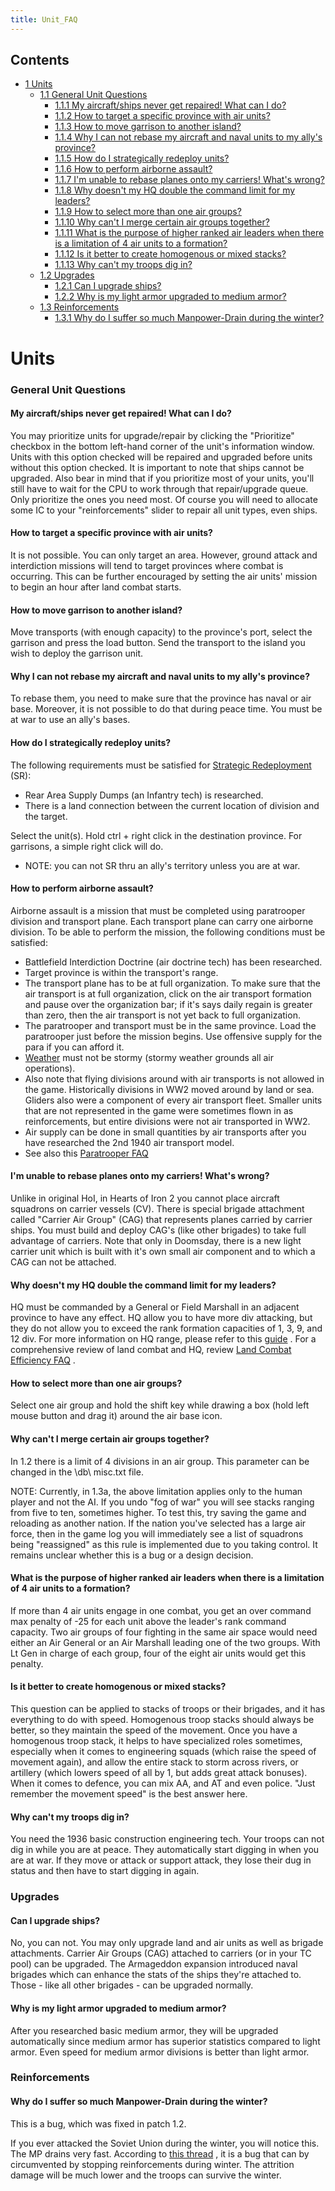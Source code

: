 ```yaml
---
title: Unit_FAQ
---
```



## Contents

-   [ 1 Units ](#Units)
    -   [ 1.1 General Unit Questions ](#General_Unit_Questions)
        -   [ 1.1.1 My aircraft/ships never get repaired! What can I do?
            ](#My_aircraft.2Fships_never_get_repaired.21_What_can_I_do.3F)
        -   [ 1.1.2 How to target a specific province with air units?
            ](#How_to_target_a_specific_province_with_air_units.3F)
        -   [ 1.1.3 How to move garrison to another island?
            ](#How_to_move_garrison_to_another_island.3F)
        -   [ 1.1.4 Why I can not rebase my aircraft and naval units to
            my ally's province?
            ](#Why_I_can_not_rebase_my_aircraft_and_naval_units_to_my_ally.27s_province.3F)
        -   [ 1.1.5 How do I strategically redeploy units?
            ](#How_do_I_strategically_redeploy_units.3F)
        -   [ 1.1.6 How to perform airborne assault?
            ](#How_to_perform_airborne_assault.3F)
        -   [ 1.1.7 I'm unable to rebase planes onto my carriers! What's
            wrong?
            ](#I.27m_unable_to_rebase_planes_onto_my_carriers.21_What.27s_wrong.3F)
        -   [ 1.1.8 Why doesn't my HQ double the command limit for my
            leaders?
            ](#Why_doesn.27t_my_HQ_double_the_command_limit_for_my_leaders.3F)
        -   [ 1.1.9 How to select more than one air groups?
            ](#How_to_select_more_than_one_air_groups.3F)
        -   [ 1.1.10 Why can't I merge certain air groups together?
            ](#Why_can.27t_I_merge_certain_air_groups_together.3F)
        -   [ 1.1.11 What is the purpose of higher ranked air leaders
            when there is a limitation of 4 air units to a formation?
            ](#What_is_the_purpose_of_higher_ranked_air_leaders_when_there_is_a_limitation_of_4_air_units_to_a_formation.3F)
        -   [ 1.1.12 Is it better to create homogenous or mixed stacks?
            ](#Is_it_better_to_create_homogenous_or_mixed_stacks.3F)
        -   [ 1.1.13 Why can't my troops dig in?
            ](#Why_can.27t_my_troops_dig_in.3F)
    -   [ 1.2 Upgrades ](#Upgrades)
        -   [ 1.2.1 Can I upgrade ships? ](#Can_I_upgrade_ships.3F)
        -   [ 1.2.2 Why is my light armor upgraded to medium armor?
            ](#Why_is_my_light_armor_upgraded_to_medium_armor.3F)
    -   [ 1.3 Reinforcements ](#Reinforcements)
        -   [ 1.3.1 Why do I suffer so much Manpower-Drain during the
            winter?
            ](#Why_do_I_suffer_so_much_Manpower-Drain_during_the_winter.3F)

#  Units 

###  General Unit Questions 

####    My aircraft/ships never get repaired! What can I do? 

You may prioritize units for upgrade/repair by clicking the "Prioritize"
checkbox in the bottom left-hand corner of the unit's information
window. Units with this option checked will be repaired and upgraded
before units without this option checked. It is important to note that
ships cannot be upgraded. Also bear in mind that if you prioritize most
of your units, you'll still have to wait for the CPU to work through
that repair/upgrade queue. Only prioritize the ones you need most. Of
course you will need to allocate some IC to your "reinforcements" slider
to repair all unit types, even ships.

####    How to target a specific province with air units? 

It is not possible. You can only target an area. However, ground attack
and interdiction missions will tend to target provinces where combat is
occurring. This can be further encouraged by setting the air units'
mission to begin an hour after land combat starts.

####    How to move garrison to another island? 

Move transports (with enough capacity) to the province's port, select
the garrison and press the load button. Send the transport to the island
you wish to deploy the garrison unit.

####    Why I can not rebase my aircraft and naval units to my ally's province? 

To rebase them, you need to make sure that the province has naval or air
base. Moreover, it is not possible to do that during peace time. You
must be at war to use an ally's bases.

####    How do I strategically redeploy units? 

The following requirements must be satisfied for [Strategic
Redeployment](/wiki/Strategic_Redeployment "Strategic Redeployment")
(SR):

-   Rear Area Supply Dumps (an Infantry tech) is researched.
-   There is a land connection between the current location of division
    and the target.

Select the unit(s). Hold ctrl + right click in the destination province.
For garrisons, a simple right click will do.

-   NOTE: you can not SR thru an ally's territory unless you are at war.

####    How to perform airborne assault? 

Airborne assault is a mission that must be completed using paratrooper
division and transport plane. Each transport plane can carry one
airborne division. To be able to perform the mission, the following
conditions must be satisfied:

-   Battlefield Interdiction Doctrine (air doctrine tech) has been
    researched.
-   Target province is within the transport's range.
-   The transport plane has to be at full organization. To make sure
    that the air transport is at full organization, click on the air
    transport formation and pause over the organization bar; if it's
    says daily regain is greater than zero, then the air transport is
    not yet back to full organization.
-   The paratrooper and transport must be in the same province. Load the
    paratrooper just before the mission begins. Use offensive supply for
    the para if you can afford it.
-   [Weather](/wiki/Weather "Weather") must not be stormy (stormy
    weather grounds all air operations).
-   Also note that flying divisions around with air transports is not
    allowed in the game. Historically divisions in WW2 moved around by
    land or sea. Gliders also were a component of every air transport
    fleet. Smaller units that are not represented in the game were
    sometimes flown in as reinforcements, but entire divisions were not
    air transported in WW2.
-   Air supply can be done in small quantities by air transports after
    you have researched the 2nd 1940 air transport model.
-   See also this [Paratrooper
    FAQ](http://forum.paradoxplaza.com/forum/showthread.php?t=245902)

####    I'm unable to rebase planes onto my carriers! What's wrong? 

Unlike in original HoI, in Hearts of Iron 2 you cannot place aircraft
squadrons on carrier vessels (CV). There is special brigade attachment
called "Carrier Air Group" (CAG) that represents planes carried by
carrier ships. You must build and deploy CAG's (like other brigades) to
take full advantage of carriers. Note that only in Doomsday, there is a
new light carrier unit which is built with it's own small air component
and to which a CAG can not be attached.

####    Why doesn't my HQ double the command limit for my leaders? 

HQ must be commanded by a General or Field Marshall in an adjacent
province to have any effect. HQ allow you to have more div attacking,
but they do not allow you to exceed the rank formation capacities of 1,
3, 9, and 12 div. For more information on HQ range, please refer to this
[guide](/wiki/HQ_Units_in_Action "HQ Units in Action") . For a
comprehensive review of land combat and HQ, review [Land Combat
Efficiency
FAQ](/wiki/Land_Combat_Efficiency_FAQ "Land Combat Efficiency FAQ") .

####    How to select more than one air groups? 

Select one air group and hold the shift key while drawing a box (hold
left mouse button and drag it) around the air base icon.

####    Why can't I merge certain air groups together? 

In 1.2 there is a limit of 4 divisions in an air group. This parameter
can be changed in the \db\\ misc.txt file.

NOTE: Currently, in 1.3a, the above limitation applies only to the human
player and not the AI. If you undo "fog of war" you will see stacks
ranging from five to ten, sometimes higher. To test this, try saving the
game and reloading as another nation. If the nation you've selected has
a large air force, then in the game log you will immediately see a list
of squadrons being "reassigned" as this rule is implemented due to you
taking control. It remains unclear whether this is a bug or a design
decision.

####    What is the purpose of higher ranked air leaders when there is a limitation of 4 air units to a formation? 

If more than 4 air units engage in one combat, you get an over command
max penalty of -25 for each unit above the leader's rank command
capacity. Two air groups of four fighting in the same air space would
need either an Air General or an Air Marshall leading one of the two
groups. With Lt Gen in charge of each group, four of the eight air units
would get this penalty.

####    Is it better to create homogenous or mixed stacks? 

This question can be applied to stacks of troops or their brigades, and
it has everything to do with speed. Homogenous troop stacks should
always be better, so they maintain the speed of the movement. Once you
have a homogenous troop stack, it helps to have specialized roles
sometimes, especially when it comes to engineering squads (which raise
the speed of movement again), and allow the entire stack to storm across
rivers, or artillery (which lowers speed of all by 1, but adds great
attack bonuses). When it comes to defence, you can mix AA, and AT and
even police. "Just remember the movement speed" is the best answer here.

####    Why can't my troops dig in? 

You need the 1936 basic construction engineering tech. Your troops can
not dig in while you are at peace. They automatically start digging in
when you are at war. If they move or attack or support attack, they lose
their dug in status and then have to start digging in again.

###  Upgrades 

####    Can I upgrade ships? 

No, you can not. You may only upgrade land and air units as well as
brigade attachments. Carrier Air Groups (CAG) attached to carriers (or
in your TC pool) can be upgraded. The Armageddon expansion introduced
naval brigades which can enhance the stats of the ships they're attached
to. Those - like all other brigades - can be upgraded normally.

####    Why is my light armor upgraded to medium armor? 

After you researched basic medium armor, they will be upgraded
automatically since medium armor has superior statistics compared to
light armor. Even speed for medium armor divisions is better than light
armor.

###  Reinforcements 

####    Why do I suffer so much Manpower-Drain during the winter? 

This is a bug, which was fixed in patch 1.2.

If you ever attacked the Soviet Union during the winter, you will notice
this. The MP drains very fast. According to [this
thread](http://forum.paradoxplaza.com/forum/showthread.php?t=181561) ,
it is a bug that can by circumvented by stopping reinforcements during
winter. The attrition damage will be much lower and the troops can
survive the winter.
